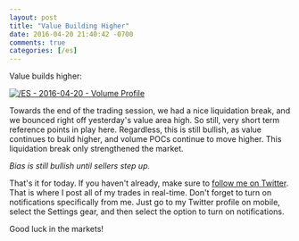 ```yaml
---
layout: post
title: "Value Building Higher"
date: 2016-04-20 21:40:42 -0700
comments: true
categories: [/es]
---
```


Value builds higher:

[![/ES - 2016-04-20 - Volume Profile](/images/blog/04202016/es.png)](/images/blog/04202016/es.png)

Towards the end of the trading session, we had a nice liquidation break, and we bounced right off yesterday's value area high. So still, very short term reference points in play here. Regardless, this is still bullish, as value continues to build higher, and volume POCs continue to move higher. This liquidation break only strengthened the market.

*Bias is still bullish until sellers step up.*

That's it for today. If you haven't already, make sure to [follow me on Twitter](https://twitter.com/theta_positive "Follow @thetatrades on Twitter"). That is where I post all of my trades in real-time. Don't forget to turn on notifications specifically from me. Just go to my Twitter profile on mobile, select the Settings gear, and then select the option to turn on notifications.

Good luck in the markets!
